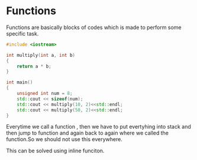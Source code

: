 # Functions

Functions are basically blocks of codes which is made to perform some specific task.

```c++
#include <iostream>

int multiply(int a, int b)
{
    return a * b;
}

int main()
{
    unsigned int num = 8;
    std::cout << sizeof(num);
    std::cout << multiply(10, 2)<<std::endl;
    std::cout << multiply(50, 2)<<std::endl;
}
```

Everytime we call a function , then we have to put evertyhing into stack and then jump to function and again back to again where we called the function.So we should not use this everywhere.

This can be solved using inline funciton.
